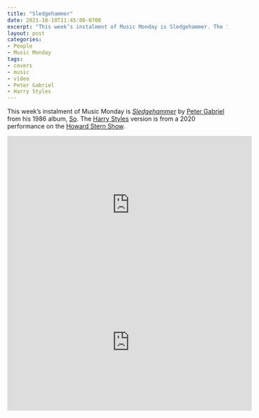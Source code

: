 ```yaml
---
title: "Sledgehammer"
date: 2021-10-18T11:45:00-0700
excerpt: "This week’s instalment of Music Monday is Sledgehammer. The 1986 Peter Gabriel original and a 2020 cover by Harry Styles."
layout: post
categories:
- People
- Music Monday
tags:
- covers
- music
- video
- Peter Gabriel
- Harry Styles
---
```

This week’s instalment of Music Monday is [_Sledgehammer_](https://en.wikipedia.org/wiki/Sledgehammer_(Peter_Gabriel_song)) by
[Peter Gabriel](https://petergabriel.com/) from his 1986 album,
[So](https://en.wikipedia.org/wiki/So_(album)). The [Harry Styles](https://hstyles.co.uk/)
version is from a 2020 performance on the [Howard Stern Show](http://www.HowardStern.com).

<div class="video-container">
<iframe width="560" height="315" src="https://www.youtube.com/embed/OJWJE0x7T4Q" frameborder="0" allowfullscreen title="Video: Sledgehammer by Peter Gabriel"></iframe>
</div>

<div class="video-container">
<iframe width="560" height="315" src="https://www.youtube.com/embed/Tqm7-zN5s8k?t=47" frameborder="0" allowfullscreen title="Video: Sledgehammer by Harry Styles"></iframe>
</div>
